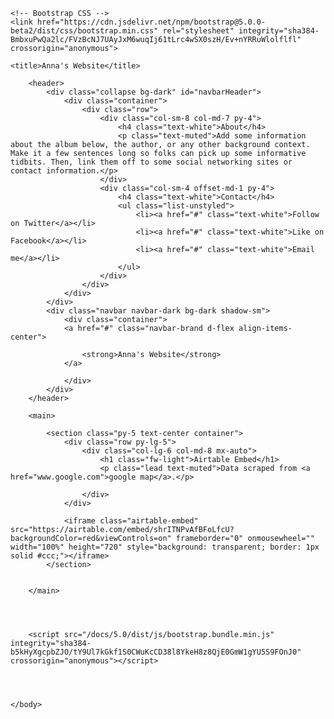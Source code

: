<!doctype html>
<html lang="en">
  <head>
    <!-- Required meta tags -->
    <meta charset="utf-8">
    <meta name="viewport" content="width=device-width, initial-scale=1">

    <!-- Bootstrap CSS -->
    <link href="https://cdn.jsdelivr.net/npm/bootstrap@5.0.0-beta2/dist/css/bootstrap.min.css" rel="stylesheet" integrity="sha384-BmbxuPwQa2lc/FVzBcNJ7UAyJxM6wuqIj61tLrc4wSX0szH/Ev+nYRRuWlolflfl" crossorigin="anonymous">

    <title>Anna's Website</title>
  </head>
  <body data-new-gr-c-s-check-loaded="14.997.0" data-gr-ext-installed="" cz-shortcut-listen="true">
    
        <header>
            <div class="collapse bg-dark" id="navbarHeader">
                <div class="container">
                    <div class="row">
                        <div class="col-sm-8 col-md-7 py-4">
                            <h4 class="text-white">About</h4>
                            <p class="text-muted">Add some information about the album below, the author, or any other background context. Make it a few sentences long so folks can pick up some informative tidbits. Then, link them off to some social networking sites or contact information.</p>
                        </div>
                        <div class="col-sm-4 offset-md-1 py-4">
                            <h4 class="text-white">Contact</h4>
                            <ul class="list-unstyled">
                                <li><a href="#" class="text-white">Follow on Twitter</a></li>
                                <li><a href="#" class="text-white">Like on Facebook</a></li>
                                <li><a href="#" class="text-white">Email me</a></li>
                            </ul>
                        </div>
                    </div>
                </div>
            </div>
            <div class="navbar navbar-dark bg-dark shadow-sm">
                <div class="container">
                <a href="#" class="navbar-brand d-flex align-items-center">
                    
                    <strong>Anna's Website</strong>
                </a>
                
                </div>
            </div>
        </header>

        <main>

            <section class="py-5 text-center container">
                <div class="row py-lg-5">
                    <div class="col-lg-6 col-md-8 mx-auto">
                        <h1 class="fw-light">Airtable Embed</h1>
                        <p class="lead text-muted">Data scraped from <a href="www.google.com">google map</a>.</p>
                        
                    </div>
                </div>

                <iframe class="airtable-embed" src="https://airtable.com/embed/shrITNPvAfBFoLfcU?backgroundColor=red&viewControls=on" frameborder="0" onmousewheel="" width="100%" height="720" style="background: transparent; border: 1px solid #ccc;"></iframe>
            </section>


        </main>

        


        <script src="/docs/5.0/dist/js/bootstrap.bundle.min.js" integrity="sha384-b5kHyXgcpbZJO/tY9Ul7kGkf1S0CWuKcCD38l8YkeH8z8QjE0GmW1gYU5S9FOnJ0" crossorigin="anonymous"></script>

            
        

    </body>
  
</html>